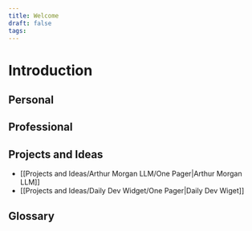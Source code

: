 ```yaml
---
title: Welcome
draft: false
tags:
---
```


# Introduction

## Personal

## Professional

## Projects and Ideas

- [[Projects and Ideas/Arthur Morgan LLM/One Pager|Arthur Morgan LLM]]
- [[Projects and Ideas/Daily Dev Widget/One Pager|Daily Dev Wiget]]

## Glossary
